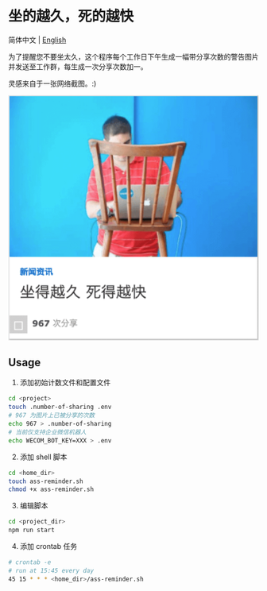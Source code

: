 # 坐的越久，死的越快

简体中文 | [English](./README.en-US.md)

为了提醒您不要坐太久，这个程序每个工作日下午生成一幅带分享次数的警告图片并发送至工作群，每生成一次分享次数加一。

灵感来自于一张网络截图。:)

<p align="center">
  <img src="./assets/origin.png">
</p>

## Usage

1. 添加初始计数文件和配置文件

```sh
cd <project>
touch .number-of-sharing .env
# 967 为图片上已被分享的次数
echo 967 > .number-of-sharing
# 当前仅支持企业微信机器人
echo WECOM_BOT_KEY=XXX > .env
```

2. 添加 shell 脚本

```sh
cd <home_dir>
touch ass-reminder.sh
chmod +x ass-reminder.sh
```

3. 编辑脚本

```sh
cd <project_dir>
npm run start
```

4. 添加 crontab 任务

```sh
# crontab -e
# run at 15:45 every day
45 15 * * * <home_dir>/ass-reminder.sh
```
